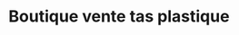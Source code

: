---
title: "Boutique vente tas plastique"
url: /bamako/boutique-vente-tas-plastique/
shop: Modehaus
---